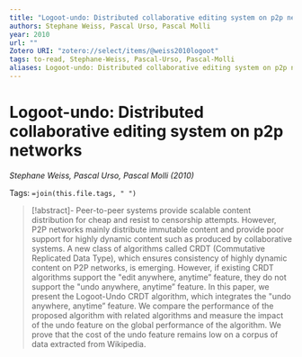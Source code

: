 ```yaml
---
title: "Logoot-undo: Distributed collaborative editing system on p2p networks"
authors: Stephane Weiss, Pascal Urso, Pascal Molli
year: 2010
url: ""
Zotero URI: "zotero://select/items/@weiss2010logoot"
tags: to-read, Stephane-Weiss, Pascal-Urso, Pascal-Molli
aliases: Logoot-undo: Distributed collaborative editing system on p2p networks
---
```


# Logoot-undo: Distributed collaborative editing system on p2p networks  
_Stephane Weiss, Pascal Urso, Pascal Molli (2010)_

Tags: `=join(this.file.tags, " ")`

> [!abstract]-
> Peer-to-peer systems provide scalable content distribution for cheap and resist to censorship attempts. However, P2P networks mainly distribute immutable content and provide poor support for highly dynamic content such as produced by collaborative systems. A new class of algorithms called CRDT (Commutative Replicated Data Type), which ensures consistency of highly dynamic content on P2P networks, is emerging. However, if existing CRDT algorithms support the "edit anywhere, anytime” feature, they do not support the "undo anywhere, anytime” feature. In this paper, we present the Logoot-Undo CRDT algorithm, which integrates the "undo anywhere, anytime” feature. We compare the performance of the proposed algorithm with related algorithms and measure the impact of the undo feature on the global performance of the algorithm. We prove that the cost of the undo feature remains low on a corpus of data extracted from Wikipedia.


